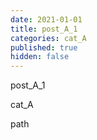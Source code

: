 ```yaml
---
date: 2021-01-01
title: post_A_1
categories: cat_A
published: true
hidden: false
---
```


post_A_1

cat_A

path
